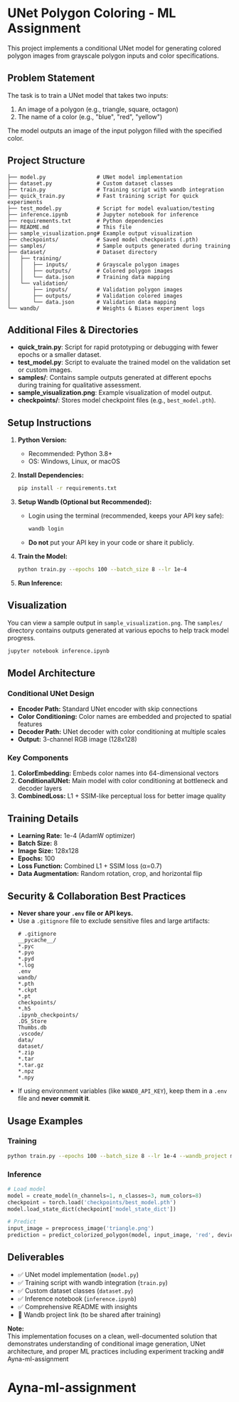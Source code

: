 # UNet Polygon Coloring - ML Assignment

This project implements a conditional UNet model for generating colored polygon images from grayscale polygon inputs and color specifications.

## Problem Statement

The task is to train a UNet model that takes two inputs:
1. An image of a polygon (e.g., triangle, square, octagon)
2. The name of a color (e.g., "blue", "red", "yellow")

The model outputs an image of the input polygon filled with the specified color.


## Project Structure

```
├── model.py                # UNet model implementation
├── dataset.py              # Custom dataset classes
├── train.py                # Training script with wandb integration
├── quick_train.py          # Fast training script for quick experiments
├── test_model.py           # Script for model evaluation/testing
├── inference.ipynb         # Jupyter notebook for inference
├── requirements.txt        # Python dependencies
├── README.md               # This file
├── sample_visualization.png# Example output visualization
├── checkpoints/            # Saved model checkpoints (.pth)
├── samples/                # Sample outputs generated during training
├── dataset/                # Dataset directory
│   ├── training/
│   │   ├── inputs/         # Grayscale polygon images
│   │   ├── outputs/        # Colored polygon images
│   │   └── data.json       # Training data mapping
│   └── validation/
│       ├── inputs/         # Validation polygon images
│       ├── outputs/        # Validation colored images
│       └── data.json       # Validation data mapping
└── wandb/                  # Weights & Biases experiment logs
```

## Additional Files & Directories

- **quick_train.py**: Script for rapid prototyping or debugging with fewer epochs or a smaller dataset.
- **test_model.py**: Script to evaluate the trained model on the validation set or custom images.
- **samples/**: Contains sample outputs generated at different epochs during training for qualitative assessment.
- **sample_visualization.png**: Example visualization of model output.
- **checkpoints/**: Stores model checkpoint files (e.g., `best_model.pth`).


## Setup Instructions

1. **Python Version:**
   - Recommended: Python 3.8+
   - OS: Windows, Linux, or macOS

2. **Install Dependencies:**
   ```bash
   pip install -r requirements.txt
   ```

3. **Setup Wandb (Optional but Recommended):**
   - Login using the terminal (recommended, keeps your API key safe):
     ```bash
     wandb login
     ```
   - **Do not** put your API key in your code or share it publicly.

4. **Train the Model:**
   ```bash
   python train.py --epochs 100 --batch_size 8 --lr 1e-4
   ```

5. **Run Inference:**
## Visualization

You can view a sample output in `sample_visualization.png`. The `samples/` directory contains outputs generated at various epochs to help track model progress.

   ```bash
   jupyter notebook inference.ipynb
   ```

## Model Architecture

### Conditional UNet Design

- **Encoder Path:** Standard UNet encoder with skip connections
- **Color Conditioning:** Color names are embedded and projected to spatial features
- **Decoder Path:** UNet decoder with color conditioning at multiple scales
- **Output:** 3-channel RGB image (128x128)

### Key Components

1. **ColorEmbedding:** Embeds color names into 64-dimensional vectors
2. **ConditionalUNet:** Main model with color conditioning at bottleneck and decoder layers
3. **CombinedLoss:** L1 + SSIM-like perceptual loss for better image quality

## Training Details

- **Learning Rate:** 1e-4 (AdamW optimizer)
- **Batch Size:** 8
- **Image Size:** 128x128
- **Epochs:** 100
- **Loss Function:** Combined L1 + SSIM loss (α=0.7)
- **Data Augmentation:** Random rotation, crop, and horizontal flip

## Security & Collaboration Best Practices

- **Never share your `.env` file or API keys.**
- Use a `.gitignore` file to exclude sensitive files and large artifacts:
  ```
  # .gitignore
  __pycache__/
  *.pyc
  *.pyo
  *.pyd
  *.log
  .env
  wandb/
  *.pth
  *.ckpt
  *.pt
  checkpoints/
  *.h5
  .ipynb_checkpoints/
  .DS_Store
  Thumbs.db
  .vscode/
  data/
  dataset/
  *.zip
  *.tar
  *.tar.gz
  *.npz
  *.npy
  ```
- If using environment variables (like `WANDB_API_KEY`), keep them in a `.env` file and **never commit it**.

## Usage Examples

### Training
```bash
python train.py --epochs 100 --batch_size 8 --lr 1e-4 --wandb_project my-polygon-unet
```

### Inference
```python
# Load model
model = create_model(n_channels=1, n_classes=3, num_colors=8)
checkpoint = torch.load('checkpoints/best_model.pth')
model.load_state_dict(checkpoint['model_state_dict'])

# Predict
input_image = preprocess_image('triangle.png')
prediction = predict_colorized_polygon(model, input_image, 'red', device)
```

## Deliverables

- ✅ UNet model implementation (`model.py`)
- ✅ Training script with wandb integration (`train.py`)
- ✅ Custom dataset classes (`dataset.py`)
- ✅ Inference notebook (`inference.ipynb`)
- ✅ Comprehensive README with insights
- 🔄 Wandb project link (to be shared after training)

**Note:**  
This implementation focuses on a clean, well-documented solution that demonstrates understanding of conditional image generation, UNet architecture, and proper ML practices including experiment tracking and# Ayna-ml-assignment

# Ayna-ml-assignment
